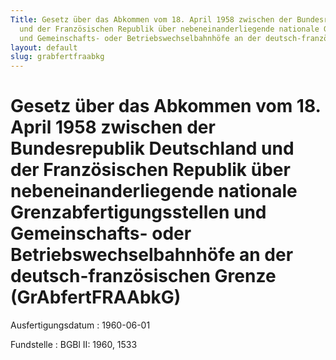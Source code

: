 ```yaml
---
Title: Gesetz über das Abkommen vom 18. April 1958 zwischen der Bundesrepublik Deutschland
  und der Französischen Republik über nebeneinanderliegende nationale Grenzabfertigungsstellen
  und Gemeinschafts- oder Betriebswechselbahnhöfe an der deutsch-französischen Grenze
layout: default
slug: grabfertfraabkg
---
```


# Gesetz über das Abkommen vom 18. April 1958 zwischen der Bundesrepublik Deutschland und der Französischen Republik über nebeneinanderliegende nationale Grenzabfertigungsstellen und Gemeinschafts- oder Betriebswechselbahnhöfe an der deutsch-französischen Grenze (GrAbfertFRAAbkG)

Ausfertigungsdatum
:   1960-06-01

Fundstelle
:   BGBl II: 1960, 1533

